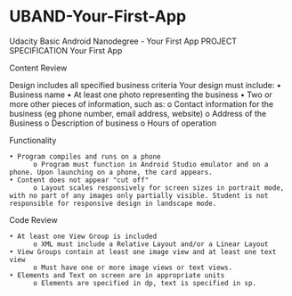 # UBAND-Your-First-App
Udacity Basic Android Nanodegree - Your First App
PROJECT SPECIFICATION
Your First App

Content Review

Design includes all specified business criteria	Your design must include:
      •	Business name
      •	At least one photo representing the business
      •	Two or more other pieces of information, such as:
          o	Contact information for the business (eg phone number, email address, website)
          o	Address of the Business
          o	Description of business
          o	Hours of operation

Functionality

    • Program compiles and runs on a phone
          o Program must function in Android Studio emulator and on a phone. Upon launching on a phone, the card appears.
    • Content does not appear "cut off"	
          o Layout scales responsively for screen sizes in portrait mode, with no part of any images only partially visible. Student is not responsible for responsive design in landscape mode.

Code Review

    • At least one View Group is included	
          o XML must include a Relative Layout and/or a Linear Layout
    • View Groups contain at least one image view and at least one text view	
          o Must have one or more image views or text views.
    • Elements and Text on screen are in appropriate units	
          o Elements are specified in dp, text is specified in sp.
